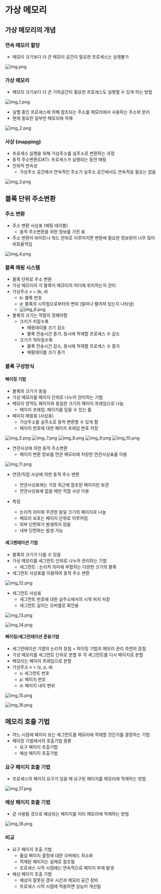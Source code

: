 # 가상 메모리

## 가상 메모리의 개념

### 연속 메모리 할당

- 메모리 크기보다 더 큰 메모리 공간이 필요한 프로세스는 실행불가

![img.png](09_image/img.png)

### 가상 메모리

- 메모리 크기보다 더 큰 기억공간이 필요한 프로세스도 실행할 수 있게 하는 방법

![img_1.png](09_image/img_1.png)

- 실핼 중인 프로세스에 의해 참조되는 주소를 메모리에서 사용하는 주소와 분리
- 현재 필요한 일부만 메모리에 적재

![img_2.png](09_image/img_2.png)

### 사상 (mapping)

- 프로세스 실행을 위해 가상주소를 실주소로 변환하는 과정
- 동적 주소변환(DAT): 프로세스가 실행되는 동안 매핑
- 인위적 연속성
  - 가상주소 공간에서 연속적인 주소가 실주소 공간에서도 연속적일 필요는 없음

![img_3.png](09_image/img_3.png)

## 블록 단위 주소변환

### 주소 변환

- 주소 변환 사상표 (매핑 테이블)
  - 동적 주소변환을 위한 정보를 가진 표
- 주소 변환이 바이트나 워드 안위로 이루어지면 변환에 필요한 정보량이 너무 많아 비효율적임

![img_4.png](09_image/img_4.png)

### 블록 매핑 시스템

- 블록 단위로 주소 변환
- 가상 메모리의 각 블록이 메모리의 어디에 위치하는지 관리
- 가상주소 v = (b, d)
  - b: 블록 번호
  - d: 블록의 시작점으로부터의 변위 (얼마나 떨어져 있는지 나타냄)
  - ![img_6.png](09_image/img_6.png)
- 블록의 크기는 적절히 정해야함
  - 크키가 커질수록
    - 매핑테이블 크기 감소
    - 블록 전송시간 증가, 동시에 적재할 프로세스 수 감소
  - 크기가 작아질수록
    - 블록 전송시간 감소, 동시에 적재할 프로세스 수 증가
    - 매핑테이블 크기 증가

### 블록 구성방식

#### 페이징 기법

- 블록의 크기가 동일
- 가상 메모리를 페이지 단위로 나누어 관리하는 기법
- 메모리 영역도 페이지와 동일한 크기의 페이지 프레임으로 나눔
  - 페이지 프레임: 페이지를 담을 수 있는 틀
- 페이지 매핑표 (사상표)
  - 가상주소를 실주소로 동적 변환할 수 있게 함
  - 페이지 번호에 대한 페이지 프레임 번호 저장

![img_5.png](09_image/img_5.png)
![img_7.png](09_image/img_7.png)
![img_8.png](09_image/img_8.png)
![img_9.png](09_image/img_9.png)
![img_10.png](09_image/img_10.png)

- 연관사상에 의한 동적 주소변환
  - 페이지 변환 정보를 연관 메모리에 저장한 연관사상표를 이용

![img_11.png](09_image/img_11.png)

- 연관/직접 사상에 의한 동적 주소 변환
  - 연관사상표에는 가장 최근에 참조된 페이지만 보관
  - 연관사상표에 없을 때만 직접 사상 이용 

- 특징
  - 논리적 의미와 무관한 동일 크기의 페이지로 나눔
  - 메모리 보호는 페이지 단위로 이루어짐
  - 외부 단편화가 발생하지 않음
  - 내부 단편화는 발생 가능

#### 세그멘테이션 기법

- 블록의 크기가 다를 수 있음
- 가상 메모리를 세그먼트 안위로 나누어 관리하는 기법
  - 세그먼트 : 논리적 의미에 부합하는 다양한 크기의 블록
- 세그먼트 사상표를 이용하여 동적 주소 변환

![img_12.png](09_image/img_12.png)

- 세그먼트 사상표
  - 세그먼트 번호에 대한 실주소에서의 시작 위치 저장
  - 세그먼트 길이는 오버플로 확인용

![img_13.png](09_image/img_13.png)

![img_14.png](09_image/img_14.png)

#### 페이징/세그먼테이션 혼용기법

- 세그먼테이션 기법의 논리적 장점 + 피이징 기법의 메모리 관리 측면의 장점
- 가상 메모리를 세그먼트 단위로 분할 후 각 세그먼트를 다시 페이지로 분할
- 메모리는 페이지 프레임으로 분할
- 가상주소 v = (s, p, d)
  - s: 세그먼트 번호
  - p: 페이지 번호
  - d: 페이지 내의 변위

![img_15.png](09_image/img_15.png)

![img_16.png](09_image/img_16.png)

## 메모리 호출 기법

- 어느 시점에 페이지 또는 세그먼트를 메모리에 적재할 것인가를 결정하는 기법
- 페이징 기법에서의 호출기법 종류
  - 요구 페이지 호출기법
  - 예상 페이지 호출기법

### 요구 페이지 호출 기법

- 프로세스의 페이지 요구가 있을 때 요구된 페이지를 메모리에 적재하는 방법

![img_17.png](09_image/img_17.png)

### 예상 페이지 호출 기법

- 곧 사용될 것으로 예상되는 페이지를 미리 메모리에 적재하는 방법

![img_18.png](09_image/img_18.png)

### 비교

- 요구 페이지 호출 기법
  - 옮길 페이지 결정에 대한 오버헤드 최소화
  - 적재된 페이지는 실제로 참조됨
  - 프로세스 시작 시점에는 연속적으로 페이지 부재 발생
- 예상 페이지 호출 기법
  - 예상이 잘못된 경우 시간과 메모리 공간 장비
  - 프로세스 시작 시점에 적용하면 성능이 개선됨